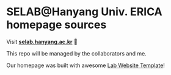 
# SELAB@Hanyang Univ. ERICA homepage sources

Visit **[selab.hanyang.ac.kr](http://selab.hanyang.ac.kr)** 🚀

This repo will be managed by the collaborators and me.

Our homepage was built with awesome [Lab Website Template](https://greene-lab.gitbook.io/lab-website-template-docs)!
